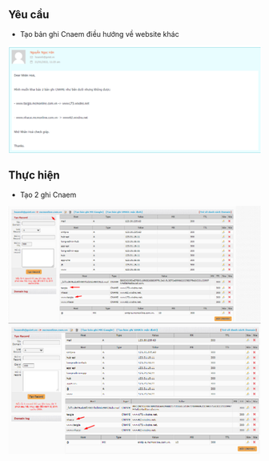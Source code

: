 ## Yêu cầu
- Tạo bản ghi Cnaem điều hướng về website khác
<img src="img/c1.png">


## Thực hiện
- Tạo 2 ghi Cnaem 
<img src="img/c2.png">
<img src="img/c3.png">
